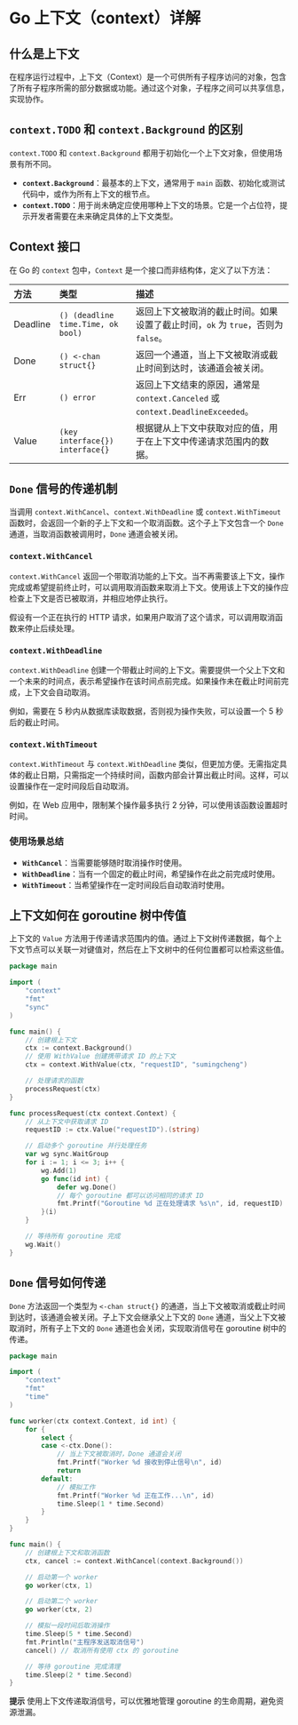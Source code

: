 # Go 上下文（context）详解

## 什么是上下文

在程序运行过程中，上下文（Context）是一个可供所有子程序访问的对象，包含了所有子程序所需的部分数据或功能。通过这个对象，子程序之间可以共享信息，实现协作。

## `context.TODO` 和 `context.Background` 的区别

`context.TODO` 和 `context.Background` 都用于初始化一个上下文对象，但使用场景有所不同。

- **`context.Background`**：最基本的上下文，通常用于 `main` 函数、初始化或测试代码中，或作为所有上下文的根节点。
- **`context.TODO`**：用于尚未确定应使用哪种上下文的场景。它是一个占位符，提示开发者需要在未来确定具体的上下文类型。

## Context 接口

在 Go 的 `context` 包中，`Context` 是一个接口而非结构体，定义了以下方法：

| 方法     | 类型                               | 描述                                                                             |
| :------- | :--------------------------------- | :------------------------------------------------------------------------------- |
| Deadline | `() (deadline time.Time, ok bool)` | 返回上下文被取消的截止时间。如果设置了截止时间，`ok` 为 `true`，否则为 `false`。 |
| Done     | `() <-chan struct{}`               | 返回一个通道，当上下文被取消或截止时间到达时，该通道会被关闭。                   |
| Err      | `() error`                         | 返回上下文结束的原因，通常是 `context.Canceled` 或 `context.DeadlineExceeded`。  |
| Value    | `(key interface{}) interface{}`    | 根据键从上下文中获取对应的值，用于在上下文中传递请求范围内的数据。               |

## `Done` 信号的传递机制

当调用 `context.WithCancel`、`context.WithDeadline` 或 `context.WithTimeout` 函数时，会返回一个新的子上下文和一个取消函数。这个子上下文包含一个 `Done` 通道，当取消函数被调用时，`Done` 通道会被关闭。

### `context.WithCancel`

`context.WithCancel` 返回一个带取消功能的上下文。当不再需要该上下文，操作完成或希望提前终止时，可以调用取消函数来取消上下文。使用该上下文的操作应检查上下文是否已被取消，并相应地停止执行。

假设有一个正在执行的 HTTP 请求，如果用户取消了这个请求，可以调用取消函数来停止后续处理。

### `context.WithDeadline`

`context.WithDeadline` 创建一个带截止时间的上下文。需要提供一个父上下文和一个未来的时间点，表示希望操作在该时间点前完成。如果操作未在截止时间前完成，上下文会自动取消。

例如，需要在 5 秒内从数据库读取数据，否则视为操作失败，可以设置一个 5 秒后的截止时间。

### `context.WithTimeout`

`context.WithTimeout` 与 `context.WithDeadline` 类似，但更加方便。无需指定具体的截止日期，只需指定一个持续时间，函数内部会计算出截止时间。这样，可以设置操作在一定时间段后自动取消。

例如，在 Web 应用中，限制某个操作最多执行 2 分钟，可以使用该函数设置超时时间。

### 使用场景总结

- **`WithCancel`**：当需要能够随时取消操作时使用。
- **`WithDeadline`**：当有一个固定的截止时间，希望操作在此之前完成时使用。
- **`WithTimeout`**：当希望操作在一定时间段后自动取消时使用。

## 上下文如何在 goroutine 树中传值

上下文的 `Value` 方法用于传递请求范围内的值。通过上下文树传递数据，每个上下文节点可以关联一对键值对，然后在上下文树中的任何位置都可以检索这些值。

```go
package main

import (
    "context"
    "fmt"
    "sync"
)

func main() {
    // 创建根上下文
    ctx := context.Background()
    // 使用 WithValue 创建携带请求 ID 的上下文
    ctx = context.WithValue(ctx, "requestID", "sumingcheng")

    // 处理请求的函数
    processRequest(ctx)
}

func processRequest(ctx context.Context) {
    // 从上下文中获取请求 ID
    requestID := ctx.Value("requestID").(string)

    // 启动多个 goroutine 并行处理任务
    var wg sync.WaitGroup
    for i := 1; i <= 3; i++ {
        wg.Add(1)
        go func(id int) {
            defer wg.Done()
            // 每个 goroutine 都可以访问相同的请求 ID
            fmt.Printf("Goroutine %d 正在处理请求 %s\n", id, requestID)
        }(i)
    }

    // 等待所有 goroutine 完成
    wg.Wait()
}
```

## `Done` 信号如何传递

`Done` 方法返回一个类型为 `<-chan struct{}` 的通道，当上下文被取消或截止时间到达时，该通道会被关闭。子上下文会继承父上下文的 `Done` 通道，当父上下文被取消时，所有子上下文的 `Done` 通道也会关闭，实现取消信号在 goroutine 树中的传递。

```go
package main

import (
    "context"
    "fmt"
    "time"
)

func worker(ctx context.Context, id int) {
    for {
        select {
        case <-ctx.Done():
            // 当上下文被取消时，Done 通道会关闭
            fmt.Printf("Worker %d 接收到停止信号\n", id)
            return
        default:
            // 模拟工作
            fmt.Printf("Worker %d 正在工作...\n", id)
            time.Sleep(1 * time.Second)
        }
    }
}

func main() {
    // 创建根上下文和取消函数
    ctx, cancel := context.WithCancel(context.Background())

    // 启动第一个 worker
    go worker(ctx, 1)

    // 启动第二个 worker
    go worker(ctx, 2)

    // 模拟一段时间后取消操作
    time.Sleep(5 * time.Second)
    fmt.Println("主程序发送取消信号")
    cancel() // 取消所有使用 ctx 的 goroutine

    // 等待 goroutine 完成清理
    time.Sleep(2 * time.Second)
}
```

**提示** 使用上下文传递取消信号，可以优雅地管理 goroutine 的生命周期，避免资源泄漏。
